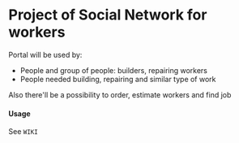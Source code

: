 Project of Social Network for workers
=====================================

Portal will be used by:

* People and group of people: builders, repairing workers
* People needed building, repairing and similar type of work

Also there'll be a possibility to order, estimate workers and find job

 #### Usage
 See ```WIKI```
            